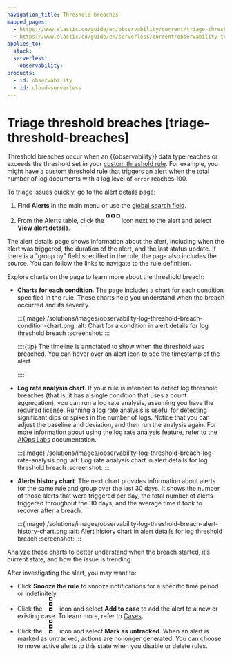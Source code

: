 ```yaml
---
navigation_title: Threshold breaches
mapped_pages:
  - https://www.elastic.co/guide/en/observability/current/triage-threshold-breaches.html
  - https://www.elastic.co/guide/en/serverless/current/observability-triage-threshold-breaches.html
applies_to:
  stack:
  serverless:
    observability:
products:
  - id: observability
  - id: cloud-serverless
---
```


# Triage threshold breaches [triage-threshold-breaches]


Threshold breaches occur when an {{observability}} data type reaches or exceeds the threshold set in your [custom threshold rule](/solutions/observability/incident-management/create-custom-threshold-rule.md). For example, you might have a custom threshold rule that triggers an alert when the total number of log documents with a log level of `error` reaches 100.

To triage issues quickly, go to the alert details page:

1. Find **Alerts** in the main menu or use the [global search field](/explore-analyze/find-and-organize/find-apps-and-objects.md).
2. From the Alerts table, click the ![More actions](/solutions/images/observability-boxesHorizontal.svg "") icon next to the alert and select **View alert details**.

The alert details page shows information about the alert, including when the alert was triggered, the duration of the alert, and the last status update. If there is a "group by" field specified in the rule, the page also includes the source. You can follow the links to navigate to the rule definition.

Explore charts on the page to learn more about the threshold breach:

* **Charts for each condition**. The page includes a chart for each condition specified in the rule. These charts help you understand when the breach occurred and its severity.

    :::{image} /solutions/images/observability-log-threshold-breach-condition-chart.png
    :alt: Chart for a condition in alert details for log threshold breach
    :screenshot:
    :::

    ::::{tip}
    The timeline is annotated to show when the threshold was breached. You can hover over an alert icon to see the timestamp of the alert.

    ::::

* **Log rate analysis chart**. If your rule is intended to detect log threshold breaches (that is, it has a single condition that uses a count aggregation), you can run a log rate analysis, assuming you have the required license. Running a log rate analysis is useful for detecting significant dips or spikes in the number of logs. Notice that you can adjust the baseline and deviation, and then run the analysis again. For more information about using the log rate analysis feature, refer to the [AIOps Labs](/explore-analyze/machine-learning/machine-learning-in-kibana/xpack-ml-aiops.md#log-rate-analysis) documentation.

    :::{image} /solutions/images/observability-log-threshold-breach-log-rate-analysis.png
    :alt: Log rate analysis chart in alert details for log threshold breach
    :screenshot:
    :::

* **Alerts history chart**. The next chart provides information about alerts for the same rule and group over the last 30 days. It shows the number of those alerts that were triggered per day, the total number of alerts triggered throughout the 30 days, and the average time it took to recover after a breach.

    :::{image} /solutions/images/observability-log-threshold-breach-alert-history-chart.png
    :alt: Alert history chart in alert details for log threshold breach
    :screenshot:
    :::


Analyze these charts to better understand when the breach started, it’s current state, and how the issue is trending.

After investigating the alert, you may want to:

* Click **Snooze the rule** to snooze notifications for a specific time period or indefinitely.
* Click the ![Actions](/solutions/images/observability-boxesVertical.svg "") icon and select **Add to case** to add the alert to a new or existing case. To learn more, refer to [Cases](/solutions/observability/incident-management/cases.md).
* Click the ![Actions](/solutions/images/observability-boxesVertical.svg "") icon and select **Mark as untracked**. When an alert is marked as untracked, actions are no longer generated. You can choose to move active alerts to this state when you disable or delete rules.